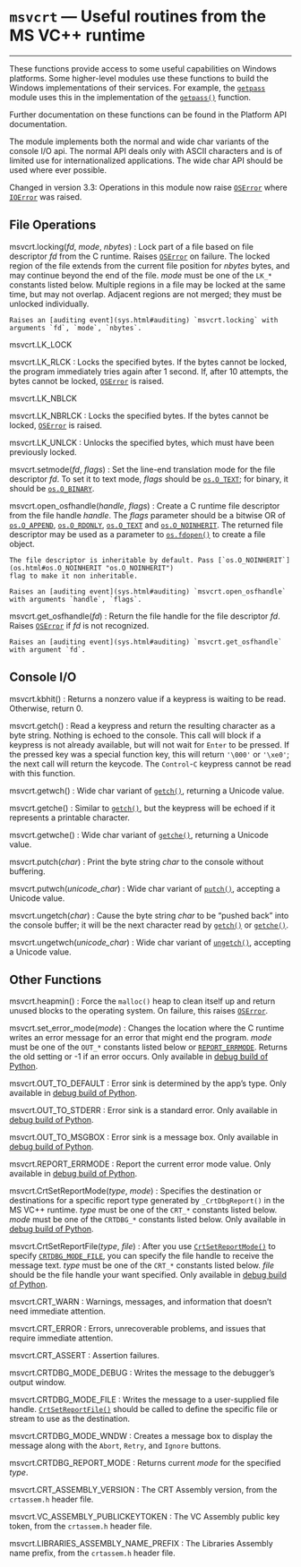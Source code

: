 `msvcrt` — Useful routines from the MS VC++ runtime
===================================================

---

These functions provide access to some useful capabilities on Windows platforms.
Some higher-level modules use these functions to build the Windows
implementations of their services. For example, the [`getpass`](getpass.html#module-getpass "getpass: Portable reading of passwords and retrieval of the userid.") module uses
this in the implementation of the [`getpass()`](getpass.html#module-getpass "getpass: Portable reading of passwords and retrieval of the userid.") function.

Further documentation on these functions can be found in the Platform API
documentation.

The module implements both the normal and wide char variants of the console I/O
api. The normal API deals only with ASCII characters and is of limited use
for internationalized applications. The wide char API should be used where
ever possible.

Changed in version 3.3: Operations in this module now raise [`OSError`](exceptions.html#OSError "OSError") where [`IOError`](exceptions.html#IOError "IOError")
was raised.

File Operations
---------------

msvcrt.locking(*fd*, *mode*, *nbytes*)
:   Lock part of a file based on file descriptor *fd* from the C runtime. Raises
    [`OSError`](exceptions.html#OSError "OSError") on failure. The locked region of the file extends from the
    current file position for *nbytes* bytes, and may continue beyond the end of the
    file. *mode* must be one of the `LK_*` constants listed below. Multiple
    regions in a file may be locked at the same time, but may not overlap. Adjacent
    regions are not merged; they must be unlocked individually.

    Raises an [auditing event](sys.html#auditing) `msvcrt.locking` with arguments `fd`, `mode`, `nbytes`.

msvcrt.LK\_LOCK

msvcrt.LK\_RLCK
:   Locks the specified bytes. If the bytes cannot be locked, the program
    immediately tries again after 1 second. If, after 10 attempts, the bytes cannot
    be locked, [`OSError`](exceptions.html#OSError "OSError") is raised.

msvcrt.LK\_NBLCK

msvcrt.LK\_NBRLCK
:   Locks the specified bytes. If the bytes cannot be locked, [`OSError`](exceptions.html#OSError "OSError") is
    raised.

msvcrt.LK\_UNLCK
:   Unlocks the specified bytes, which must have been previously locked.

msvcrt.setmode(*fd*, *flags*)
:   Set the line-end translation mode for the file descriptor *fd*. To set it to
    text mode, *flags* should be [`os.O_TEXT`](os.html#os.O_TEXT "os.O_TEXT"); for binary, it should be
    [`os.O_BINARY`](os.html#os.O_BINARY "os.O_BINARY").

msvcrt.open\_osfhandle(*handle*, *flags*)
:   Create a C runtime file descriptor from the file handle *handle*. The *flags*
    parameter should be a bitwise OR of [`os.O_APPEND`](os.html#os.O_APPEND "os.O_APPEND"),
    [`os.O_RDONLY`](os.html#os.O_RDONLY "os.O_RDONLY"), [`os.O_TEXT`](os.html#os.O_TEXT "os.O_TEXT") and [`os.O_NOINHERIT`](os.html#os.O_NOINHERIT "os.O_NOINHERIT").
    The returned file descriptor may be used as a parameter
    to [`os.fdopen()`](os.html#os.fdopen "os.fdopen") to create a file object.

    The file descriptor is inheritable by default. Pass [`os.O_NOINHERIT`](os.html#os.O_NOINHERIT "os.O_NOINHERIT")
    flag to make it non inheritable.

    Raises an [auditing event](sys.html#auditing) `msvcrt.open_osfhandle` with arguments `handle`, `flags`.

msvcrt.get\_osfhandle(*fd*)
:   Return the file handle for the file descriptor *fd*. Raises [`OSError`](exceptions.html#OSError "OSError") if
    *fd* is not recognized.

    Raises an [auditing event](sys.html#auditing) `msvcrt.get_osfhandle` with argument `fd`.

Console I/O
-----------

msvcrt.kbhit()
:   Returns a nonzero value if a keypress is waiting to be read. Otherwise,
    return 0.

msvcrt.getch()
:   Read a keypress and return the resulting character as a byte string.
    Nothing is echoed to the console. This call will block if a keypress
    is not already available, but will not wait for `Enter` to be
    pressed. If the pressed key was a special function key, this will
    return `'\000'` or `'\xe0'`; the next call will return the keycode.
    The `Control`-`C` keypress cannot be read with this function.

msvcrt.getwch()
:   Wide char variant of [`getch()`](#msvcrt.getch "msvcrt.getch"), returning a Unicode value.

msvcrt.getche()
:   Similar to [`getch()`](#msvcrt.getch "msvcrt.getch"), but the keypress will be echoed if it represents a
    printable character.

msvcrt.getwche()
:   Wide char variant of [`getche()`](#msvcrt.getche "msvcrt.getche"), returning a Unicode value.

msvcrt.putch(*char*)
:   Print the byte string *char* to the console without buffering.

msvcrt.putwch(*unicode\_char*)
:   Wide char variant of [`putch()`](#msvcrt.putch "msvcrt.putch"), accepting a Unicode value.

msvcrt.ungetch(*char*)
:   Cause the byte string *char* to be “pushed back” into the console buffer;
    it will be the next character read by [`getch()`](#msvcrt.getch "msvcrt.getch") or [`getche()`](#msvcrt.getche "msvcrt.getche").

msvcrt.ungetwch(*unicode\_char*)
:   Wide char variant of [`ungetch()`](#msvcrt.ungetch "msvcrt.ungetch"), accepting a Unicode value.

Other Functions
---------------

msvcrt.heapmin()
:   Force the `malloc()` heap to clean itself up and return unused blocks to
    the operating system. On failure, this raises [`OSError`](exceptions.html#OSError "OSError").

msvcrt.set\_error\_mode(*mode*)
:   Changes the location where the C runtime writes an error message for an error
    that might end the program. *mode* must be one of the `OUT_*`
    constants listed below or [`REPORT_ERRMODE`](#msvcrt.REPORT_ERRMODE "msvcrt.REPORT_ERRMODE"). Returns the old setting
    or -1 if an error occurs. Only available in
    [debug build of Python](../using/configure.html#debug-build).

msvcrt.OUT\_TO\_DEFAULT
:   Error sink is determined by the app’s type. Only available in
    [debug build of Python](../using/configure.html#debug-build).

msvcrt.OUT\_TO\_STDERR
:   Error sink is a standard error. Only available in
    [debug build of Python](../using/configure.html#debug-build).

msvcrt.OUT\_TO\_MSGBOX
:   Error sink is a message box. Only available in
    [debug build of Python](../using/configure.html#debug-build).

msvcrt.REPORT\_ERRMODE
:   Report the current error mode value. Only available in
    [debug build of Python](../using/configure.html#debug-build).

msvcrt.CrtSetReportMode(*type*, *mode*)
:   Specifies the destination or destinations for a specific report type
    generated by `_CrtDbgReport()` in the MS VC++ runtime. *type* must be
    one of the `CRT_*` constants listed below. *mode* must be one of the
    `CRTDBG_*` constants listed below. Only available in
    [debug build of Python](../using/configure.html#debug-build).

msvcrt.CrtSetReportFile(*type*, *file*)
:   After you use [`CrtSetReportMode()`](#msvcrt.CrtSetReportMode "msvcrt.CrtSetReportMode") to specify [`CRTDBG_MODE_FILE`](#msvcrt.CRTDBG_MODE_FILE "msvcrt.CRTDBG_MODE_FILE"),
    you can specify the file handle to receive the message text. *type* must be
    one of the `CRT_*` constants listed below. *file* should be the file
    handle your want specified. Only available in
    [debug build of Python](../using/configure.html#debug-build).

msvcrt.CRT\_WARN
:   Warnings, messages, and information that doesn’t need immediate attention.

msvcrt.CRT\_ERROR
:   Errors, unrecoverable problems, and issues that require immediate attention.

msvcrt.CRT\_ASSERT
:   Assertion failures.

msvcrt.CRTDBG\_MODE\_DEBUG
:   Writes the message to the debugger’s output window.

msvcrt.CRTDBG\_MODE\_FILE
:   Writes the message to a user-supplied file handle. [`CrtSetReportFile()`](#msvcrt.CrtSetReportFile "msvcrt.CrtSetReportFile")
    should be called to define the specific file or stream to use as
    the destination.

msvcrt.CRTDBG\_MODE\_WNDW
:   Creates a message box to display the message along with the `Abort`,
    `Retry`, and `Ignore` buttons.

msvcrt.CRTDBG\_REPORT\_MODE
:   Returns current *mode* for the specified *type*.

msvcrt.CRT\_ASSEMBLY\_VERSION
:   The CRT Assembly version, from the `crtassem.h` header file.

msvcrt.VC\_ASSEMBLY\_PUBLICKEYTOKEN
:   The VC Assembly public key token, from the `crtassem.h` header file.

msvcrt.LIBRARIES\_ASSEMBLY\_NAME\_PREFIX
:   The Libraries Assembly name prefix, from the `crtassem.h` header file.